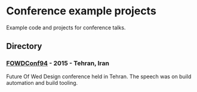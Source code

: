 # Conference example projects

Example code and projects for conference talks.

## Directory

### [FOWDConf94](2015-FOWDConf94) - 2015 - Tehran, Iran

Future Of Wed Design conference held in Tehran. The speech was on build automation and build tooling.
